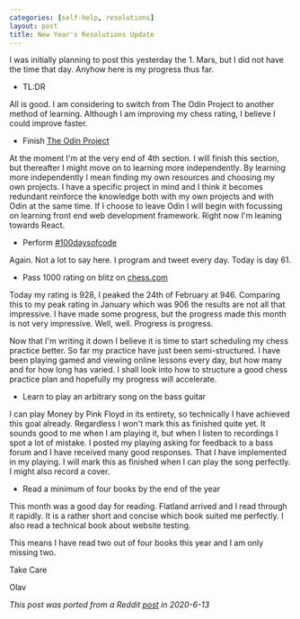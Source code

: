 ```yaml
---
categories: [self-help, resolutions]
layout: post
title: New Year's Resolutions Update
---
```


I was initially planning to post this yesterday the 1. Mars, but I did not have the time that day. Anyhow here is my progress thus far.

* TL:DR

All is good. I am considering to switch from The Odin Project to another method of learning. Although I am improving my chess rating, I believe I could improve faster.

* Finish [The Odin Project](https://www.theodinproject.com/)

At the moment I'm at the very end of 4th section. I will finish this section, but thereafter I might move on to learning more independently. By learning more independently I mean finding my own resources and choosing my own projects. I have a specific project in mind and I think it becomes redundant reinforce the knowledge both with my own projects and with Odin at the same time. If I choose to leave Odin I will begin with focussing on learning front end web development framework. Right now I'm leaning towards React.

* Perform [#100daysofcode](https://twitter.com/olebullsplass)

Again. Not a lot to say here. I program and tweet every day. Today is day 61.

* Pass 1000 rating on blitz on [chess.com](https://chess.com/)

Today my rating is 928, I peaked the 24th of February at 946. Comparing this to my peak rating in January which was 906 the results are not all that impressive. I have made some progress, but the progress made this month is not very impressive. Well, well. Progress is progress.

Now that I'm writing it down I believe it is time to start scheduling my chess practice better. So far my practice have just been semi-structured. I have been playing gamed and viewing online lessons every day, but how many and for how long has varied. I shall look into how to structure a good chess practice plan and hopefully my progress will accelerate.

* Learn to play an arbitrary song on the bass guitar

I can play Money by Pink Floyd in its entirety, so technically I have achieved this goal already. Regardless I won't mark this as finished quite yet. It sounds good to me when I am playing it, but when I listen to recordings I spot a lot of mistake. I posted my playing asking for feedback to a bass forum and I have received many good responses. That I have implemented in my playing. I will mark this as finished when I can play the song perfectly. I might also record a cover.

* Read a minimum of four books by the end of the year

This month was a good day for reading. Flatland arrived and I read through it rapidly. It is a rather short and concise which book suited me perfectly. I also read a technical book about website testing.

This means I have read two out of four books this year and I am only missing two.

Take Care

Olav

*This post was ported from a Reddit [post](https://www.reddit.com/r/newyearsresolutions/comments/fchmc3/2_mars_update/) in 2020-6-13*
